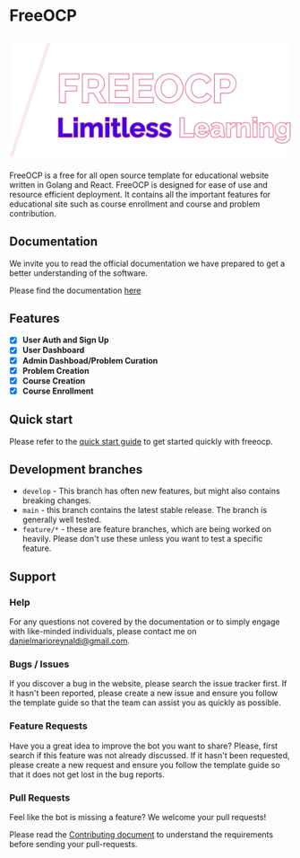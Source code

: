 # FreeOCP
## ![Freeocp](https://raw.githubusercontent.com/DanielMariooR/FreeOCP-Core/main/docs/assets/logo.png)

FreeOCP is a free for all open source template for educational website written in Golang and React. FreeOCP is designed for ease of use and resource efficient deployment. It contains all the important features for educational site such as course enrollment and course and problem contribution.

## Documentation 
We invite you to read the official documentation we have prepared to get a better understanding of the software. 

Please find the documentation [here](https://github.com/DanielMariooR/FreeOCP-Core/blob/main/docs/DOCUMENTATION.md) 

## Features

- [x] **User Auth and Sign Up**
- [x] **User Dashboard**
- [x] **Admin Dashboad/Problem Curation**
- [x] **Problem Creation**
- [x] **Course Creation**
- [x] **Course Enrollment** 

## Quick start
Please refer to the [quick start guide](https://github.com/DanielMariooR/FreeOCP-Core/blob/main/docs/QUICK.md) to get started quickly with freeocp.

## Development branches
- `develop` - This branch has often new features, but might also contains breaking changes.
- `main` - this branch contains the latest stable release. The branch is generally well tested.
- `feature/*` - these are feature branches, which are being worked on heavily. Please don't use these unless you want to test a specific feature.

## Support

### Help

For any questions not covered by the documentation or to simply engage with like-minded individuals, please contact me on danielmarioreynaldi@gmail.com.

### Bugs / Issues

If you discover a bug in the website, please
search the issue tracker
first. If it hasn't been reported, please
create a new issue and
ensure you follow the template guide so that the team can assist you as
quickly as possible.

### Feature Requests

Have you a great idea to improve the bot you want to share? Please,
first search if this feature was not already discussed.
If it hasn't been requested, please
create a new request
and ensure you follow the template guide so that it does not get lost
in the bug reports.

### Pull Requests

Feel like the bot is missing a feature? We welcome your pull requests!

Please read the
[Contributing document](https://github.com/DanielMariooR/FreeOCP-Core/blob/main/docs/CONTRIBUTING.md)
to understand the requirements before sending your pull-requests.
